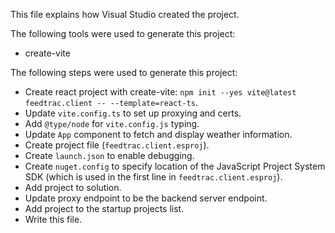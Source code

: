 This file explains how Visual Studio created the project.

The following tools were used to generate this project:
- create-vite

The following steps were used to generate this project:
- Create react project with create-vite: `npm init --yes vite@latest feedtrac.client -- --template=react-ts`.
- Update `vite.config.ts` to set up proxying and certs.
- Add `@type/node` for `vite.config.js` typing.
- Update `App` component to fetch and display weather information.
- Create project file (`feedtrac.client.esproj`).
- Create `launch.json` to enable debugging.
- Create `nuget.config` to specify location of the JavaScript Project System SDK (which is used in the first line in `feedtrac.client.esproj`).
- Add project to solution.
- Update proxy endpoint to be the backend server endpoint.
- Add project to the startup projects list.
- Write this file.

